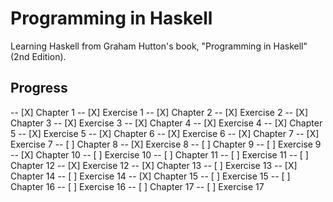 # Programming in Haskell

Learning Haskell from Graham Hutton's book, "Programming in Haskell" (2nd Edition).

## Progress

-- [X] Chapter 1 
-- [X] Exercise 1
-- [X] Chapter 2
-- [X] Exercise 2
-- [X] Chapter 3 
-- [X] Exercise 3
-- [X] Chapter 4 
-- [X] Exercise 4
-- [X] Chapter 5 
-- [X] Exercise 5
-- [X] Chapter 6 
-- [X] Exercise 6
-- [X] Chapter 7 
-- [X] Exercise 7
-- [ ] Chapter 8 
-- [X] Exercise 8
-- [ ] Chapter 9 
-- [ ] Exercise 9
-- [X] Chapter 10 
-- [ ] Exercise 10
-- [ ] Chapter 11 
-- [ ] Exercise 11
-- [ ] Chapter 12 
-- [X] Exercise 12
-- [X] Chapter 13 
-- [ ] Exercise 13
-- [X] Chapter 14 
-- [ ] Exercise 14
-- [X] Chapter 15 
-- [ ] Exercise 15
-- [ ] Chapter 16 
-- [ ] Exercise 16
-- [ ] Chapter 17
-- [ ] Exercise 17